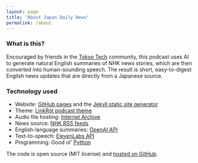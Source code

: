 ```yaml
---
layout: page
title: "About Japan Daily News"
permalink: /about
---
```


### What is this?

Encouraged by friends in the [Tokyo Tech](https://tokyotech.com) community, this podcast uses AI to generate natural English summaries of NHK news stories, which are then converted into human-sounding speech. The result is short, easy-to-digest English news updates that are directly from a Japanese source.

### Technology used

* Website: [GitHub pages](https://pages.github.com/) and the [Jekyll static site generator](https://jekyllrb.com/)
* Theme: [LinkRot podcast theme](https://github.com/timklapdor/link-rot)
* Audio file hosting: [Internet Archive](https://archive.org/details/japandailynews/)
* News source: [NHK RSS feeds](https://www.nhk.or.jp/toppage/rss/index.html)
* English-language summaries: [OpenAI API](https://platform.openai.com)
* Text-to-speech: [ElevenLabs API](https://beta.elevenlabs.io)
* Programming: Good ol' [Python](https://www.python.org)

The code is open source (MIT license) and [hosted on GitHub](https://github.com/tagawa/JapanDailyNews).
